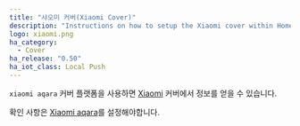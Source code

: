 ```yaml
---
title: "샤오미 커버(Xiaomi Cover)"
description: "Instructions on how to setup the Xiaomi cover within Home Assistant."
logo: xiaomi.png
ha_category:
  - Cover
ha_release: "0.50"
ha_iot_class: Local Push
---
```


`xiaomi aqara` 커버 플랫폼을 사용하면 [Xiaomi](https://www.mi.com/en/) 커버에서 정보를 얻을 수 있습니다.

확인 사항은 [Xiaomi aqara](/integrations/xiaomi_aqara/)를 설정해야합니다.


